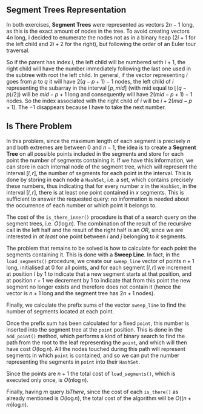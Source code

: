 ## Segment Trees Representation

In both exercises, **Segment Trees** were represented as vectors $2n - 1$ long, as this is the exact amount of nodes in the tree. To avoid creating vectors $4n$ long, I decided to enumerate the nodes not as in a binary heap ($2i + 1$ for the left child and $2i + 2$ for the right), but following the order of an Euler tour traversal.

So if the parent has index $i$, the left child will be numbered with $i + 1$, the right child will have the number immediately following the last one used in the subtree with root the left child. In general, if the vector representing $i$ goes from $p$ to $q$ it will have $2(q - p + 1) - 1$ nodes, the left child of $i$ representing the subarray in the interval $[p, mid]$ (with mid equal to $\lfloor (q - p)/ 2 \rfloor$) will be $mid - p + 1$ long and consequently will have $2(mid - p + 1) - 1$ nodes. So the index associated with the right child of $i$ will be $i + 2(mid - p + 1)$. The $-1$ disappears because I have to take the next number. 

## Is There Problem

In this problem, since the maximum length of each segment is precisely $n$ and both extremes are between $0$ and $n - 1$, the idea is to create a **Segment Tree** on all possible points included in the segments and store for each point the number of segments containing it. If we have this information, we can store in each internal node of the segment tree, which will represent the interval $[l, r]$, the number of segments for each point in the interval. This is done by storing in each node a `HashSet`, i.e. a set, which contains precisely these numbers, thus indicating that for every number $x$ in the `HashSet`, in the interval $[l, r]$, there is at least one point contained in $x$ segments. This is sufficient to answer the requested query: no information is needed about the occurrence of each number or which point it belongs to.

The cost of the `is_there_inner()` procedure is that of a search query on the segment trees, i.e. $O(\log n)$. The combination of the result of the recursive call in the left half and the result of the right half is an *OR*, since we are interested in *at least* one point between $i$ and $j$ belonging to $k$ segments.

The problem that remains to be solved is how to calculate for each point the segments containing it. This is done with a **Sweep Line**. In fact, in the `load_segments()` procedure, we create our `sweep_line` vector of points $n + 1$ long, initialised at $0$ for all points, and for each segment $[l, r]$ we increment at position $l$ by $1$ to indicate that a new segment starts at that position, and at position $r + 1$ we decrement by $1$ to indicate that from this point the new segment no longer exists and therefore does not contain it (hence the vector is $n + 1$ long and the segment tree has $2n + 1$ nodes).

Finally, we calculate the prefix sums of the vector `sweep_line` to find the number of segments located at each point.

Once the prefix sum has been calculated for a fixed `point`, this number is inserted into the segment tree at the `point` position. This is done in the `add_point()` method, which performs a kind of binary search to find the path from the root to the leaf representing the `point`, and which will then have cost $O(\log n)$. All the nodes touched during this path will represent segments in which `point` is contained, and so we can put the number representing the segments in `point` into their `HashSet`.

Since the points are $n + 1$ the total cost of `load_segments()`, which is executed only once, is $O(n \log n)$.

Finally, having $m$ query *IsThere*, since the cost of each `is_there()` as already mentioned is $O(\log n)$, the total cost of the algorithm will be $O((n + m) \log n)$.